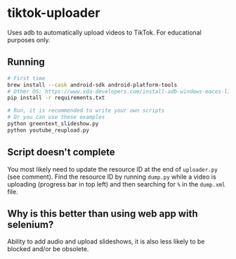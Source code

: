 # tiktok-uploader

Uses adb to automatically upload videos to TikTok. For educational purposes only.

## Running
```bash
# First time
brew install --cask android-sdk android-platform-tools
# Other OS: https://www.xda-developers.com/install-adb-windows-macos-linux/
pip install -r requirements.txt

# Run, it is recommended to write your own scripts
# Or you can use these examples
python greentext_slideshow.py
python youtube_reupload.py
```

## Script doesn't complete

You most likely need to update the resource ID at the end of `uploader.py` (see comment).
Find the resource ID by running `dump.py` while a video is uploading (progress bar in top left) and then searching for `%` in the `dump.xml` file.

## Why is this better than using web app with selenium?

Ability to add audio and upload slideshows, it is also less likely to be blocked and/or be obsolete.